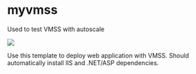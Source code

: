 # myvmss

Used to test VMSS with autoscale

<a href="https://portal.azure.com/#create/Microsoft.Template/uri/https%3A%2F%2Fraw.githubusercontent.com%2FNareshJamalpuri%2FTestingVMSS%2Fmaster%2Fazuredeploy_windows_scale_set2.json" target="_blank">
    <img src="http://azuredeploy.net/deploybutton.png"/>
</a>

<p>
Use this template to deploy web application with VMSS.  Should automatically install IIS and .NET/ASP dependencies.
</p>
